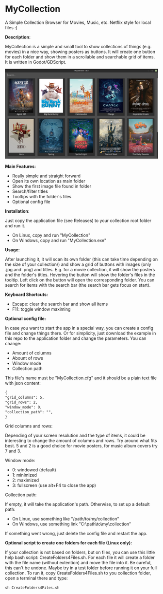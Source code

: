 # MyCollection
A Simple Collection Browser for Movies, Music, etc. Netflix style for local files :)



__Description:__

MyCollection is a simple and small tool to show collections of things (e.g. movies) in a nice way, showing posters as buttons. It will create one button for each folder and show them in a scrollable and searchable grid of items. It is written in Godot/GDScript.


![screenshot](https://github.com/sonejostudios/MyCollection/blob/main/MyCollection.png "MyCollection")



__Main Features:__

* Really simple and straight forward
* Open its own location as main folder
* Show the first image file found in folder
* Search/filter titles
* Tooltips with the folder's files
* Optional config file


__Installation:__

Just copy the application file (see Releases) to your collection root folder and run it.
* On Linux, copy and run "MyCollection"
* On Windows, copy and run "MyCollection.exe"


__Usage:__

After launching it, it will scan its own folder (this can take time depending on the size of your collection/) and show a grid of buttons with images (only .jpg and .png) and titles. 
E.g. for a movie collection, it will show the posters and the folder's titles.
Hovering the button will show the folder's files in the tooltip.
Left click on the button will open the corresponding folder.
You can search for items with the search bar (the search bar gets focus on start).


__Keyboard Shortcuts:__

* Escape: clear the search bar and show all items
* F11: toggle window maximing


__Optional config file:__

In case you want to start the app in a special way, you can create a config file and change things there.
Or for simplicity, just download the example in this repo to the application folder and change the parameters.
You can change:
* Amount of columns
* Abount of rows
* Window mode
* Collection path

This file's name must be "MyCollection.cfg" and it should be a plain text file with json content:

```
{
"grid_columns": 5,
"grid_rows": 2,
"window_mode": 0,
"collection_path": "",
}
```

Grid columns and rows:

Depending of your screen resolution and the type of items, it could be interesting to change the amount of columns and rows. Try around what fits best. 5 and 2 is a good choice for movie posters, for music album covers try 7 and 3.

Window mode:

* 0: windowed (default)
* 1: minimized
* 2: maximized
* 3: fullscreen (use alt+F4 to close the app)

Collection path:

If empty, it will take the application's path. Otherwise, to set up  a default path:
* On Linux, use something like "/path/to/my/collection"
* On Windows, use something link "C:\path\to\my\collection"

If something went wrong, just delete the config file and restart the app.


__Optional script to create one folders for each file (Linux only):__

If your collection is not based on folders, but on files, you can use this little help bash script: CreateFolders4Files.sh.
For each file it will create a folder with the file name (without extention) and move the file into it. Be careful, this can't be undone. Maybe try in a test folder before running it on your full collection.
To run it, copy CreateFolders4Files.sh to you collection folder, open a terminal there and type:

```
sh CreateFolders4Files.sh
```






